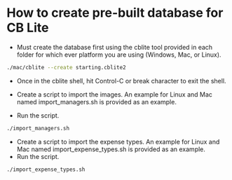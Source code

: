 # How to create pre-built database for CB Lite

- Must create the database first using the cblite tool provided in each folder for which ever platform you are using (Windows, Mac, or Linux). 

```sh
./mac/cblite --create starting.cblite2
```

- Once in the cblite shell, hit Control-C or break character to exit the shell. 

- Create a script to import the images.  An example for Linux and Mac named import_managers.sh is provided as an example. 
- Run the script.

```sh
./import_managers.sh
```

- Create a script to import the expense types.  An example for Linux and Mac named import_expense_types.sh is provided as an example. 
- Run the script.
```sh
./import_expense_types.sh
```